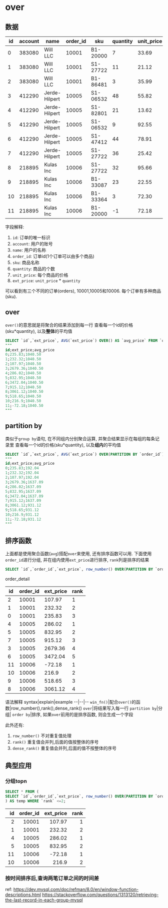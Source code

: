 # over

## 数据
id|account|name|order_id|sku|quantity|unit_price|ext_price
--|--|--|--|--|--|--|--
0|383080|Will LLC|10001|B1-20000|7|33.69|235.83
1|383080|Will LLC|10001|S1-27722|11|21.12|232.32
2|383080|Will LLC|10001|B1-86481|3|35.99|107.97
3|412290|Jerde-Hilpert|10005|S1-06532|48|55.82|2679.36
4|412290|Jerde-Hilpert|10005|S1-82801|21|13.62|286.02
5|412290|Jerde-Hilpert|10005|S1-06532|9|92.55|832.95
6|412290|Jerde-Hilpert|10005|S1-47412|44|78.91|3472.04
7|412290|Jerde-Hilpert|10005|S1-27722|36|25.42|915.12
8|218895|Kulas Inc|10006|S1-27722|32|95.66|3061.12
9|218895|Kulas Inc|10006|B1-33087|23|22.55|518.65
10|218895|Kulas Inc|10006|B1-33364|3|72.30|216.90
11|218895|Kulas Inc|10006|B1-20000|-1|72.18|-72.18



字段解释:
1. `id`: 订单的唯一标识
2. `account`: 用户的账号
3. `name`: 用户的名称
4. `order_id`: 订单id(1个订单可以由多个商品)
5. `sku`: 商品名称
6. `quantity`: 商品的个数
7. `unit_price`: 每个商品的价格
8. `ext_price`: `unit_price` * `quantity`

可以看到有三个不同的订单(orders), 10001,10005和10006. 每个订单有多种商品(sku).


## over

`over()`的意思就是将聚合的结果添加到每一行
查看每一个id的价格(sku*quantity), 以及**整体**的平均值
```sql
SELECT `id`,`ext_price`, AVG(`ext_price`) OVER() AS `avg_price` FROM `order_detail`;
"""
id;ext_price;avg_price
0;235.83;1040.50
1;232.32;1040.50
2;107.97;1040.50
3;2679.36;1040.50
4;286.02;1040.50
5;832.95;1040.50
6;3472.04;1040.50
7;915.12;1040.50
8;3061.12;1040.50
9;518.65;1040.50
10;216.9;1040.50
11;-72.18;1040.50
"""
```


## partition by
类似于`group by`语句, 在不同组内分别聚合运算, 并聚合结果显示在每组的每条记录里
查看每一个id的价格(sku*quantity), 以及**组内**的平均值
```sql
SELECT `id`,`ext_price`, AVG(`ext_price`) OVER(PARTITION BY `order_id`) AS `avg_price` FROM `order_detail`;
"""
id;ext_price;avg_price
0;235.83;192.04
1;232.32;192.04
2;107.97;192.04
3;2679.36;1637.09
4;286.02;1637.09
5;832.95;1637.09
6;3472.04;1637.09
7;915.12;1637.09
8;3061.12;931.12
9;518.65;931.12
10;216.9;931.12
11;-72.18;931.12
"""

```



## 排序函数
上面都是使用聚合函数(`avg`)搭配`over`来使用, 还有排序函数可以用.
下面使用`order_id`进行分组, 并在组内使用`ext_price`进行排序, `rank`列是排序的结果
```sql
SELECT `id`,`order_id`,`ext_price`, row_number() OVER(PARTITION BY `order_id` ORDER BY `ext_price` ASC) AS `rank` FROM `order_detail`;
```
order_detail


| id | order_id | ext_price | rank | 
| --- | --- | --- | --- | 
| 2 | 10001 | 107.97 | 1 | 
| 1 | 10001 | 232.32 | 2 | 
| 0 | 10001 | 235.83 | 3 | 
| 4 | 10005 | 286.02 | 1 | 
| 5 | 10005 | 832.95 | 2 | 
| 7 | 10005 | 915.12 | 3 | 
| 3 | 10005 | 2679.36 | 4 | 
| 6 | 10005 | 3472.04 | 5 | 
| 11 | 10006 | -72.18 | 1 | 
| 10 | 10006 | 216.9 | 2 | 
| 9 | 10006 | 518.65 | 3 | 
| 8 | 10006 | 3061.12 | 4 | 

语法解释
syntax|explain|example
--|--|--
`win_fn()`|配合`over()`的函数|row_number(),rank(),dense_rank()
`over`|将结果写入每一行
`partition by`|分组|
`order by`|排序, 如果`over`前用的是排序函数, 则会生成一个字段


此外还有:
1. `row_number()` 不对重复值处理
2. `rank()` 重复值会并列,后面的值按整体的序号
3. `dense_rank()` 重复值会并列,后面的值不按整体的序号

## 典型应用

### 分组topn
```sql
SELECT * FROM (
SELECT `id`,`order_id`,`ext_price`, row_number() OVER(PARTITION BY `order_id` ORDER BY `ext_price` ASC) AS `rank` FROM `order_detail`
) AS temp WHERE `rank` <=2;
```

| id | order_id | ext_price | rank | 
| ---: | ---: | ---: | ---: | 
| 2 | 10001 | 107.97 | 1 | 
| 1 | 10001 | 232.32 | 2 | 
| 4 | 10005 | 286.02 | 1 | 
| 5 | 10005 | 832.95 | 2 | 
| 11 | 10006 | -72.18 | 1 | 
| 10 | 10006 | 216.9 | 2 | 


### 按时间排序后,查询两笔订单之间的时间差


ref:
https://dev.mysql.com/doc/refman/8.0/en/window-function-descriptions.html
https://stackoverflow.com/questions/1313120/retrieving-the-last-record-in-each-group-mysql